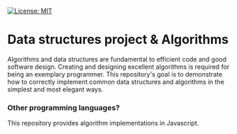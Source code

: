 [![License: MIT](https://img.shields.io/badge/License-MIT-yellow.svg)](https://opensource.org/licenses/MIT)

# Data structures project & Algorithms 

Algorithms and data structures are fundamental to efficient code and good software design. Creating and designing excellent algorithms is required for being an exemplary programmer. This repository's goal is to demonstrate how to correctly implement common data structures and algorithms in the simplest and most elegant ways.

### Other programming languages?

This repository provides algorithm implementations in Javascript.
